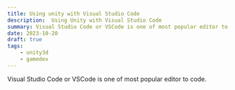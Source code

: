 ```yaml
---
title: Using unity with Visual Studio Code
description:  Using Unity with Visual Studio Code
summary: Visual Studio Code or VSCode is one of most popular editor to code.  
date: 2023-10-20
draft: true
tags:
    - unity3d
    - gamedev
---
```


Visual Studio Code or VSCode is one of most popular editor to code. 